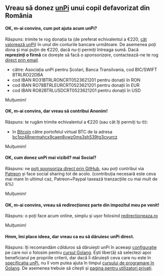 ## Vreau să donez [unPi](https://www.unpi.ro/) unui copil defavorizat din România

#### OK, m-ai convins, cum pot ajuta acum unPi?

Răspuns: trimite te rog donația ta (de preferat echivalentul a €220, [cât valorează unPi](https://start.unpi.ro/ong/povestea/#bugetul-pentru-unpi-pe-an-este-220-de-participantdonator-și-conține)) în unul din conturile bancare următoare. De asemenea poți dona și mai puțin de €220, dacă nu-ți permiți întreaga sumă. Dacă **reprezinți o firmă** ce dorește să facă o _sponsorizare_, contactează-ne te rog [direct prin email](mailto:donez@unpi.ro?subject=vreau%20sa%20sponsorizez%20unPi).

- către: Asociația unPi pentru Școlari, Banca Transilvania, cod BIC/SWIFT BTRLRO22DBA
- cod IBAN RO31BTRLRONCRT0523621201 pentru donații în RON
- cod IBAN RO78BTRLEURCRT0523621201 pentru donații în EUR
- cod IBAN RO82BTRLUSDCRT0523621201 pentru donații în USD

Mulțumim!

#### OK, m-ai convins, dar vreau să contribui Anonim!

Răspuns: te rugăm trimite echivalentul a €220 (sau cât îți permiți tu 🤓):
- în [Bitcoin](https://bitcoin.org/ro/) către portofelul virtual BTC de la adresa [bc1qz48nermahcx9caen8vwz0ms3sh539tg3cyurcz](https://www.blockchain.com/btc/address/bc1qz48nermahcx9caen8vwz0ms3sh539tg3cyurcz)

Mulțumim!

#### OK, cum donez unPi mai vizibil? mai Social?

Răspuns: ne [poți sponsoriza direct prin GitHub](https://github.com/sponsors/cipy), sau poți contribui via [Patreon](https://www.patreon.com/unPi?fan_landing=true) și face social sharing tot de acolo. (contribuția necesară este ceva mai mare în ultimul caz, Patreon+Paypal taxează tranzacțiile cu mai mult de 6%)

Mulțumim!

#### OK, m-ai convins, vreau să redirecționez parte din impozitul meu pe venit!

Răspuns: o poți face acum online, simplu și ușor folosind [redirectioneaza.ro](https://redirectioneaza.ro/unpi)

Mulțumim!

#### Hmm, îmi place ideea, dar vreau ca **eu** să dăruiesc unPi direct.

Răspuns: îți recomandăm _călduros_ să dăruiești unPi în aceeași [configurație](https://www.unpi.ro/spec/) pe care noi o folosim pentru [cursul Golang](https://go.unpi.ro/). Ești liber(ă) să selectezi apoi beneficiarul pe propriile criterii, dar dacă îi dăruiești ceva care nu este în [specificația unPi](https://www.unpi.ro/spec/), nu îl vom putea ajuta în timpul [cursului de programare în Golang](https://go.unpi.ro/). De asemenea trebuie să citești și [pagina pentru utilizatori privați](https://www.unpi.ro/privat/).
